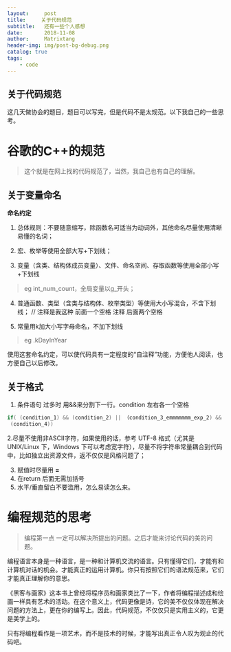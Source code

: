 ```yaml
---
layout:     post
title:     关于代码规范
subtitle:   还有一些个人感想
date:       2018-11-08
author:     Matrixtang
header-img: img/post-bg-debug.png
catalog: true
tags:
    - code
---
```


 
 
关于代码规范
------


这几天做协会的题目，题目可以写完，但是代码不是太规范。以下我自己的一些思考。

# 谷歌的C++的规范

> 这个就是在网上找的代码规范了，当然，我自己也有自己的理解。



##  关于变量命名

 **命名约定**

1. 总体规则：不要随意缩写，除函数名可适当为动词外，其他命名尽量使用清晰易懂的名词； 

2.   宏、枚举等使用全部大写+下划线； 

3.  变量（含类、结构体成员变量）、文件、命名空间、存取函数等使用全部小写+下划线

> eg int_num_count，全局变量以g_开头； 

4.   普通函数、类型（含类与结构体、枚举类型）等使用大小写混合，不含下划线； //  注释是我这种 前面一个空格  注释  后面两个空格 

5.   常量用k加大小写字母命名，不加下划线

> eg .kDayInYear

使用这套命名约定，可以使代码具有一定程度的“自注释”功能，方便他人阅读，也方便自己以后修改。



##  关于格式

1. 条件语句 过多时 用&&来分割下一行。condition 左右各一个空格

```c
if( (condition_1) && (condition_2) || （condition_3_emmmmmmm_exp_2) &&
 (condition_4))
```



  2.尽量不使用非ASCII字符，如果使用的话，参考 UTF-8 格式（尤其是 UNIX/Linux 下，Windows 下可以考虑宽字符），尽量不将字符串常量耦合到代码中，比如独立出资源文件，返不仅仅是风格问题了；

  3.   赋值时尽量用   **=**
  4.   在return 后面无需加括号
  5.   水平/垂直留白不要滥用，怎么易读怎么来。 
  
  # 编程规范的思考
  >编程第一点 一定可以解决所提出的问题。之后才能来讨论代码的美的问题。 
  
编程语言本身是一种语言，是一种和计算机交流的语言。只有懂得它们，才能有和计算机对话的机会。才能真正的运用计算机。你只有按照它们的语法规范来，它们才能真正理解你的意思。

《黑客与画家》这本书上曾经将程序员和画家类比了一下，作者将编程描述成和绘画一样具有艺术的活动。在这个意义上，代码更像是诗，它的美不仅仅体现在解决问题的方法上，更在你的编写上。因此，代码规范，不仅仅只是实用主义的，它更是美学上的。

只有将编程看作是一项艺术，而不是技术的时候，才能写出真正令人叹为观止的代码吧。
  
 
